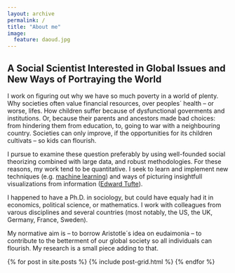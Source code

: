 ```yaml
---
layout: archive
permalink: /
title: "About me"
image:
  feature: daoud.jpg
---
```


## A Social Scientist Interested in Global Issues and New Ways of Portraying the World
I work on figuring out why we have so much poverty in a world of plenty. Why societies often value financial resources, over peoples´ health – or worse, lifes. How children suffer because of dysfunctional goverments and institutions. Or, because their parents and ancestors made bad choices: from hindering them from education, to, going to war with a neighbouring country. Societies can only improve, if the opportunities for its children cultivats – so kids can flourish.  

I pursue to examine these question preferably by using well-founded social theorizing combined with large data, and robust methodologies. For these reasons, my work tend to be quantitative. I seek to learn and implement new techniques (e.g. [machine learning](https://en.wikipedia.org/wiki/Machine_learning)) and ways of picturing insightfull visualizations from information ([Edward Tufte](http://www.edwardtufte.com/tufte/)). 

I happened to have a Ph.D. in sociology, but could have equaly had it in economics, political science, or mathematics. I work with colleagues from varous disciplines and several countries (most notably, the US, the UK, Germany, France, Sweden). 

My normative aim is – to borrow Aristotle´s idea on eudaimonia – to contribute to the betterment of our global society so all individuals can flourish. My research is a small piece adding to that. 


<div class="tiles">
{% for post in site.posts %}
	{% include post-grid.html %}
{% endfor %}
</div><!-- /.tiles -->
